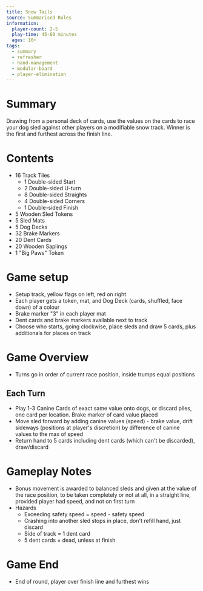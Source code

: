 ```yaml
---
title: Snow Tails
source: Summarised Rules
information:
  player-count: 2-5
  play-time: 45-60 minutes
  ages: 10+
tags:
  - summary
  - refresher
  - hand-management
  - modular-board
  - player-elimination
---
```


# Summary

Drawing from a personal deck of cards, use the values on the cards to race your dog sled against other players on a modifiable snow track. Winner is the first and furthest across the finish line.

# Contents

* 16 Track Tiles
	* 1 Double-sided Start
	* 2 Double-sided U-turn
	* 8 Double-sided Straights
	* 4 Double-sided Corners
	* 1 Double-sided Finish
* 5 Wooden Sled Tokens
* 5 Sled Mats
* 5 Dog Decks
* 32 Brake Markers
* 20 Dent Cards
* 20 Wooden Saplings
* 1 "Big Paws" Token

# Game setup

* Setup track, yellow flags on left, red on right
* Each player gets a token, mat, and Dog Deck (cards, shuffled, face down) of a colour
* Brake marker "3" in each player mat
* Dent cards and brake markers available next to track
* Choose who starts, going clockwise, place sleds and draw 5 cards, plus additionals for places on track

# Game Overview

* Turns go in order of current race position, inside trumps equal positions

## Each Turn

* Play 1-3 Canine Cards of exact same value onto dogs, or discard piles, one card per location. Brake marker of card value placed
* Move sled forward by adding canine values (speed) - brake value, drift sideways (positions at player's discretion) by difference of canine values to the max of speed
* Return hand to 5 cards including dent cards (which can't be discarded), draw/discard

# Gameplay Notes

* Bonus movement is awarded to balanced sleds and given at the value of the race position, to be taken completely or not at all, in a straight line, provided player had speed, and not on first turn
* Hazards
  * Exceeding safety speed = speed - safety speed
  * Crashing into another sled stops in place, don't refill hand, just discard
  * Side of track = 1 dent card
  * 5 dent cards = dead, unless at finish

# Game End

* End of round, player over finish line and furthest wins

